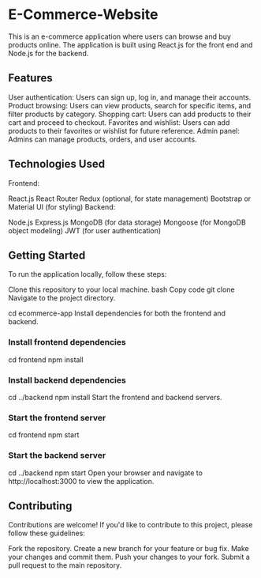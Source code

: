 # E-Commerce-Website

This is an e-commerce application where users can browse and buy products online. The application is built using React.js for the front end and Node.js for the backend.

## Features
User authentication: Users can sign up, log in, and manage their accounts.
Product browsing: Users can view products, search for specific items, and filter products by category.
Shopping cart: Users can add products to their cart and proceed to checkout.
Favorites and wishlist: Users can add products to their favorites or wishlist for future reference.
Admin panel: Admins can manage products, orders, and user accounts.

## Technologies Used
Frontend:

React.js
React Router
Redux (optional, for state management)
Bootstrap or Material UI (for styling)
Backend:

Node.js
Express.js
MongoDB (for data storage)
Mongoose (for MongoDB object modeling)
JWT (for user authentication)

## Getting Started
To run the application locally, follow these steps:

Clone this repository to your local machine.
bash
Copy code
git clone <repository-url>
Navigate to the project directory.

cd ecommerce-app
Install dependencies for both the frontend and backend.

### Install frontend dependencies
cd frontend
npm install

### Install backend dependencies
cd ../backend
npm install
Start the frontend and backend servers.
### Start the frontend server
cd frontend
npm start

### Start the backend server
cd ../backend
npm start
Open your browser and navigate to http://localhost:3000 to view the application.

## Contributing
Contributions are welcome! If you'd like to contribute to this project, please follow these guidelines:

Fork the repository.
Create a new branch for your feature or bug fix.
Make your changes and commit them.
Push your changes to your fork.
Submit a pull request to the main repository.

